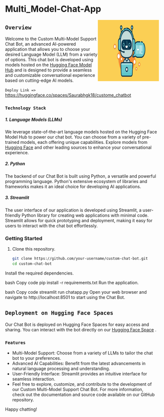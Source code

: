 # Multi_Model-Chat-App
<img align="right" width="200" height="200" src="assets/chatbot.jpg">

## `Overview`

Welcome to the Custom Multi-Model Support Chat Bot, an advanced AI-powered application that allows you to choose your desired Language Model (LLM) from a variety of options. This chat bot is developed using models hosted on the [Hugging Face Model Hub](https://huggingface.co/models) and is designed to provide a seamless and customizable conversational experience based on cutting-edge AI models.


`Deploy Link =>` https://huggingface.co/spaces/Saurabhgk18/custome_chatbot

### `Technology Stack`

##### 1. Language Models (LLMs)

We leverage state-of-the-art language models hosted on the Hugging Face Model Hub to power our chat bot. You can choose from a variety of pre-trained models, each offering unique capabilities. Explore models from [Hugging Face](https://huggingface.co/models) and other leading sources to enhance your conversational experience.

##### 2. Python

The backend of our Chat Bot is built using Python, a versatile and powerful programming language. Python's extensive ecosystem of libraries and frameworks makes it an ideal choice for developing AI applications.

##### 3. Streamlit

The user interface of our application is developed using Streamlit, a user-friendly Python library for creating web applications with minimal code. Streamlit allows for quick prototyping and deployment, making it easy for users to interact with the chat bot effortlessly.

### Getting Started

1. Clone this repository.
   ```bash
   git clone https://github.com/your-username/custom-chat-bot.git
   cd custom-chat-bot
Install the required dependencies.

bash
Copy code
pip install -r requirements.txt
Run the application.

bash
Copy code
streamlit run chatapp.py
Open your web browser and navigate to http://localhost:8501 to start using the Chat Bot.


## `Deployment on Hugging Face Spaces`
Our Chat Bot is deployed on Hugging Face Spaces for easy access and sharing. You can interact with the bot directly on our [Hugging Face Space](https://huggingface.co/spaces/Saurabhgk18/custome_chatbot) .

### `Features`     
 - Multi-Model Support: Choose from a variety of LLMs to tailor the chat bot to your preferences.         
 - Advanced AI Capabilities: Benefit from the latest advancements in natural language processing and understanding.       
 - User-Friendly Interface: Streamlit provides an intuitive interface for seamless interaction.      
 - Feel free to explore, customize, and contribute to the development of our Custom Multi-Model Support Chat Bot. For more information,      
   check out the documentation and source code available on our GitHub repository.

Happy chatting!
